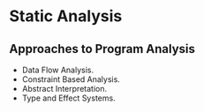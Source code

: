 # Static Analysis

## Approaches to Program Analysis

- Data Flow Analysis.
- Constraint Based Analysis.
- Abstract Interpretation.
- Type and Effect Systems.

